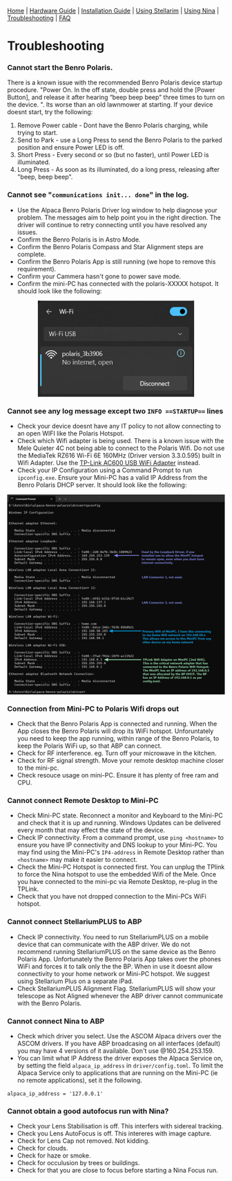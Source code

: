 [Home](../README.md) | [Hardware Guide](./hardware.md) | [Installation Guide](./installation.md) | [Using Stellarim](./stellarium.md) | [Using Nina](./nina.md) | [Troubleshooting](./troubleshooting.md) | [FAQ](./faq.md)

# Troubleshooting
### Cannot start the Benro Polaris.
There is a known issue with the recommended Benro Polaris device startup procedure. "Power On. In the off state, double press and hold the [Power Button], and release it after hearing “beep beep beep” three times to turn on the device. ".  Its worse than an old lawnmower at starting. If your device doesnt start, try the following:
1. Remove Power cable - Dont have the Benro Polaris charging, while trying to start.
2. Send to Park - use a Long Press to send the Benro Polaris to the parked position and ensure Power LED is off.
3. Short Press - Every second or so (but no faster), until Power LED is illuminated.
4. Long Press - As soon as its illuminated, do a long press, releasing after "beep, beep beep".
   
### Cannot see "`communications init... done`" in the log.
* Use the Alpaca Benro Polaris Driver log window to help diagnose your problem. The messages aim to help point you in the right direction. The driver will continue to retry connecting until you have resolved any issues.
* Confirm the Benro Polaris is in Astro Mode.
* Confirm the Benro Polaris Compass and Star Alignment steps are complete.
* Confirm the Benro Polaris App is still running (we hope to remove this requirement).
* Confirm your Cammera hasn't gone to power save mode.
* Confirm the mini-PC has connected with the polaris-XXXXX hotspot. It should look like the following:
<img style="display: block; margin: auto;" width="362" height="222" src="images/abp-troubleshoot-wifi1.png"> 

  
### Cannot see any log message except two `INFO ==STARTUP==` lines
* Check your device doesnt have any IT policy to not allow connecting to an open WIFI like the Polaris Hotspot.
* Check which Wifi adapter is being used. There is a known issue with the Mele Quieter 4C not being able to connect to the Polaris Wifi. Do not use the MediaTek RZ616 Wi-Fi 6E 160MHz (Driver version 3.3.0.595) built in Wifi Adapter. Use the [TP-Link AC600 USB WiFi Adapter](https://www.amazon.com/wireless-USB-WiFi-Adapter-PC/dp/B07P5PRK7J/) instead.
* Check your IP Configuration using a Command Prompt to run `ipconfig.exe`. Ensure your Mini-PC has a valid IP Address from the Benro Polaris DHCP server. It should look like the following:
<img style="display: block; margin: auto;"  src="images/abp-troubleshoot-wifi2.png"> 


### Connection from Mini-PC to Polaris Wifi drops out
* Check that the Benro Polaris App is connected and running. When the App closes the Benro Polaris will drop its WiFi hotspot. Unforuntately you need to keep the app running, within range of the Benro Polaris, to keep the Polaris WiFi up, so that ABP can connect.
* Check for RF interference. eg. Turn off your microwave in the kitchen.
* Check for RF signal strength. Move your remote desktop machine closer to the mini-pc. 
* Check resouce usage on mini-PC. Ensure it has plenty of free ram and CPU.


### Cannot connect Remote Desktop to Mini-PC
* Check Mini-PC state. Reconnect a monitor and Keyboard to the Mini-PC and check that it is up and running. Windows Updates can be delivered every month that may effect the state of the device.
* Check IP connectivity. From a command prompt, use `ping <hostname>` to ensure you have IP connectivity and DNS lookup to your Mini-PC. You may find using the Mini-PC's `IP4-address` in Remote Desktop rather than `<hostname>` may make it easier to connect.
* Check the Mini-PC Hotspot is connected first. You can unplug the TPlink to force the Nina hotspot to use the embedded Wifi of the Mele. Once you have connected to the mini-pc via Remote Desktop, re-plug in the TPLink.
* Check that you have not dropped connection to the Mini-PCs WiFi hotspot.

### Cannot connect StellariumPLUS to ABP
* Check IP connectivity. You need to run StellariumPLUS on a mobile device that can communicate with the ABP driver. We do not recommend running StellariumPLUS on the same device as the Benro Polaris App. Unfortunately the Benro Polaris App takes over the phones WiFi and forces it to talk only the the BP. When in use it doesnt allow connectivity to your home network or Mini-PC hotspot. We suggest using Stellarium Plus on a separate iPad.
* Check StellariumPLUS Alignment Flag. StellariumPLUS will show your telescope as Not Aligned whenever the ABP driver cannot communicate with the Benro Polaris.

### Cannot connect Nina to ABP
* Check which driver you select. Use the ASCOM Alpaca drivers over the ASCOM drivers. If you have ABP broadcasing on all interfaces (default) you may have 4 versions of it available. Don't use @160.254.253.159. 
* You can limit what IP Address the driver exposes the Alpaca Service on, by setting the field `alpaca_ip_address` in `driver/config.toml`. To limit the Alpaca Service only to applications that are running on the Mini-PC (ie no remote applications), set it the following.
```
alpaca_ip_address = '127.0.0.1' 
```

### Cannot obtain a good autofocus run with Nina?
* Check your Lens Stabilisation is off. This interfers with sidereal tracking.
* Check you Lens AutoFocus is off. This intereres with image capture.
* Check for Lens Cap not removed. Not kidding.
* Check for clouds.
* Check for haze or smoke.
* Check for occulusion by trees or buildings.
* Check for that you are close to focus before starting a Nina Focus run.

